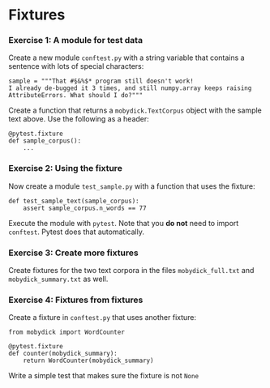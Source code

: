 
# Fixtures

### Exercise 1: A module for test data

Create a new module `conftest.py` with a string variable that contains a sentence with lots of special characters:

    sample = """That #§&%$* program still doesn't work!
    I already de-bugged it 3 times, and still numpy.array keeps raising AttributeErrors. What should I do?"""

Create a function that returns a `mobydick.TextCorpus` object with the sample text above. Use the following as a header:

    @pytest.fixture
    def sample_corpus():
        ...


### Exercise 2: Using the fixture

Now create a module `test_sample.py` with a function that uses the fixture:

    def test_sample_text(sample_corpus):
        assert sample_corpus.n_words == 77

Execute the module with `pytest`. Note that you **do not** need to import `conftest`. Pytest does that automatically.


### Exercise 3: Create more fixtures

Create fixtures for the two text corpora in the files `mobydick_full.txt` and `mobydick_summary.txt` as well.


### Exercise 4: Fixtures from fixtures

Create a fixture in `conftest.py` that uses another fixture:

    from mobydick import WordCounter

    @pytest.fixture
    def counter(mobydick_summary):
    	return WordCounter(mobydick_summary)

Write a simple test that makes sure the fixture is not `None`
